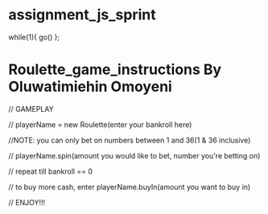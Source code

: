 assignment_js_sprint
====================

while(1){ go() };



Roulette_game_instructions By Oluwatimiehin Omoyeni
===========

// GAMEPLAY

// playerName = new Roulette(enter your bankroll here)

//NOTE: you can only bet on numbers between 1 and 36(1 & 36 inclusive)

// playerName.spin(amount you would like to bet, number you're betting on)

// repeat till bankroll == 0

// to buy more cash, enter playerName.buyIn(amount you want to buy in)

// ENJOY!!!